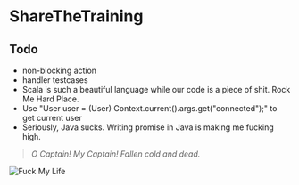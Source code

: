 ShareTheTraining
=================================

## Todo
* non-blocking action
* handler testcases
* Scala is such a beautiful language while our code is a piece of shit. Rock Me Hard Place.
* Use "User user = (User) Context.current().args.get("connected");" to get current user
* Seriously, Java sucks. Writing promise in Java is making me fucking high.

>*O Captain! My Captain! Fallen cold and dead.*

![Fuck My Life](http://sd.keepcalm-o-matic.co.uk/i/keep-calm-and-fuck-my-life-6.png)
